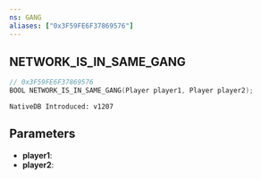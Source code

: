 ```yaml
---
ns: GANG
aliases: ["0x3F59FE6F37869576"]
---
```

## NETWORK_IS_IN_SAME_GANG

```c
// 0x3F59FE6F37869576
BOOL NETWORK_IS_IN_SAME_GANG(Player player1, Player player2);
```

```
NativeDB Introduced: v1207
```

## Parameters
* **player1**:
* **player2**:
